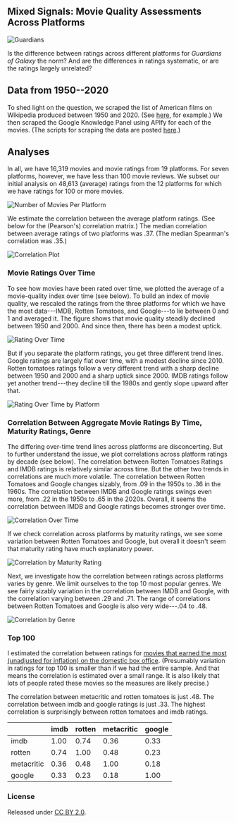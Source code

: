 ## Mixed Signals: Movie Quality Assessments Across Platforms

![Guardians](figs/goog.png)

Is the difference between ratings across different platforms for *Guardians of Galaxy* the norm? And are the differences in ratings systematic, or are the ratings largely unrelated?

## Data from 1950--2020

To shed light on the question, we scraped the list of American films on Wikipedia produced between 1950 and 2020. (See [here](https://en.wikipedia.org/wiki/List_of_American_films_of_2019), for example.)  We then scraped the Google Knowledge Panel using APIfy for each of the movies. (The scripts for scraping the data are posted [here](https://github.com/NoahFinberg/google_kg_movie_scraper).)

## Analyses

In all, we have 16,319 movies and movie ratings from 19 platforms. For seven platforms, however, we have less than 100 movie reviews. We subset our initial analysis on 48,613 (average) ratings from the 12 platforms for which we have ratings for 100 or more movies. 

![Number of Movies Per Platform](figs/n_movies.png)

We estimate the correlation between the average platform ratings. (See below for the (Pearson's) correlation matrix.) The median correlation between average ratings of two platforms was .37. (The median Spearman's correlation was .35.)

![Correlation Plot](figs/pearson-corplot.png)

### Movie Ratings Over Time

To see how movies have been rated over time, we plotted the average of a movie-quality index over time (see below). To build an index of movie quality, we rescaled the ratings from the three platforms for which we have the most data---IMDB, Rotten Tomatoes, and Google---to lie between 0 and 1 and averaged it. The figure shows that movie quality steadily declined between 1950 and 2000. And since then, there has been a modest uptick.

![Rating Over Time](figs/rating_over_time.png)

But if you separate the platform ratings, you get three different trend lines. Google ratings are largely flat over time, with a modest decline since 2010. Rotten tomatoes ratings follow a very different trend with a sharp decline between 1950 and 2000 and a sharp uptick since 2000.  IMDB ratings follow yet another trend---they decline till the 1980s and gently slope upward after that. 

![Rating Over Time by Platform](figs/rating_over_time_by_platform.png)

### Correlation Between Aggregate Movie Ratings By Time, Maturity Ratings, Genre

The differing over-time trend lines across platforms are disconcerting.  But to further understand the issue, we plot correlations across platform ratings by decade (see below). The correlation between Rotten Tomatoes Ratings and IMDB ratings is relatively similar across time. But the other two trends in correlations are much more volatile. The correlation between Rotten Tomatoes and Google changes sizably, from .09 in the 1950s to .36 in the 1960s. The correlation between IMDB and Google ratings swings even more, from .22 in the 1950s to .65 in the 2020s. Overall, it seems the correlation between IMDB and Google ratings becomes stronger over time.

![Correlation Over Time](figs/time_corr.png)

If we check correlation across platforms by maturity ratings, we see some variation between Rotten Tomatoes and Google, but overall it doesn't seem that maturity rating have much explanatory power. 

![Correlation by Maturity Rating](figs/maturity_corr.png)

Next, we investigate how the correlation between ratings across platforms varies by genre. We limit ourselves to the top 10 most popular genres. We see fairly sizably variation in the correlation between IMDB and Google, with the correlation varying between .29 and .71. The range of correlations between Rotten Tomatoes and Google is also very wide---.04 to .48. 
 
![Correlation by Genre](figs/genre_corr.png)

### Top 100

I estimated the correlation between ratings for [movies that earned the most (unadjusted for inflation) on the domestic box office](https://www.filmsite.org/boxoffice.html). (Presumably variation in ratings for top 100 is smaller than if we had the entire sample. And that means the correlation is estimated over a small range. It is also likely that lots of people rated these movies so the measures are likely precise.)

The correlation between metacritic and rotten tomatoes is just .48. The correlation between imdb and google ratings is just .33. The highest correlation is surprisingly between rotten tomatoes and imdb ratings. 

|             | imdb | rotten | metacritic | google |
|-------------|------|--------|------------|--------|
| imdb        | 1.00 | 0.74   | 0.36       | 0.33   |
| rotten      | 0.74 | 1.00   | 0.48       | 0.23   |
| metacritic  | 0.36 | 0.48   | 1.00       | 0.18   |
| google      | 0.33 | 0.23   | 0.18       | 1.00   |


### License

Released under [CC BY 2.0](https://creativecommons.org/licenses/by/2.0/).
